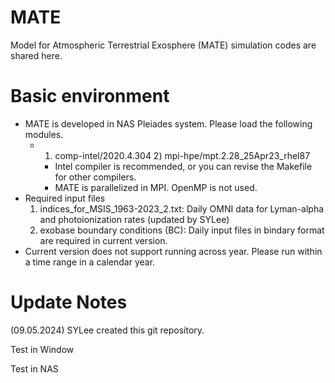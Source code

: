 # MATE
Model for Atmospheric Terrestrial Exosphere (MATE) simulation codes are shared here.

# Basic environment
 - MATE is developed in NAS Pleiades system. Please load the following modules.
   - 1) comp-intel/2020.4.304   2) mpi-hpe/mpt.2.28_25Apr23_rhel87
     - Intel compiler is recommended, or you can revise the Makefile for other compilers.
     - MATE is parallelized in MPI. OpenMP is not used.
 - Required input files
    1) indices_for_MSIS_1963-2023_2.txt: Daily OMNI data for Lyman-alpha and photoionization rates (updated by SYLee)
    2) exobase boundary conditions (BC): Daily input files in bindary format are required in current version.
 - Current version does not support running across year. Please run within a time range in a calendar year.


# Update Notes
(09.05.2024) SYLee created this git repository.


Test in Window

Test in NAS



